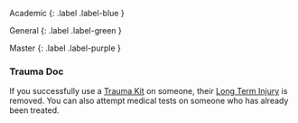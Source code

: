Academic
{: .label .label-blue }

General
{: .label .label-green }

Master
{: .label .label-purple }

### Trauma Doc

If you successfully use a [Trauma Kit](Game/Example-Gear.md#Trauma%20Kit) on someone, their [Long Term Injury](Game/Core/Effects#Long%20Term%20Injury) is removed. You can also attempt medical tests on someone who has already been treated.
